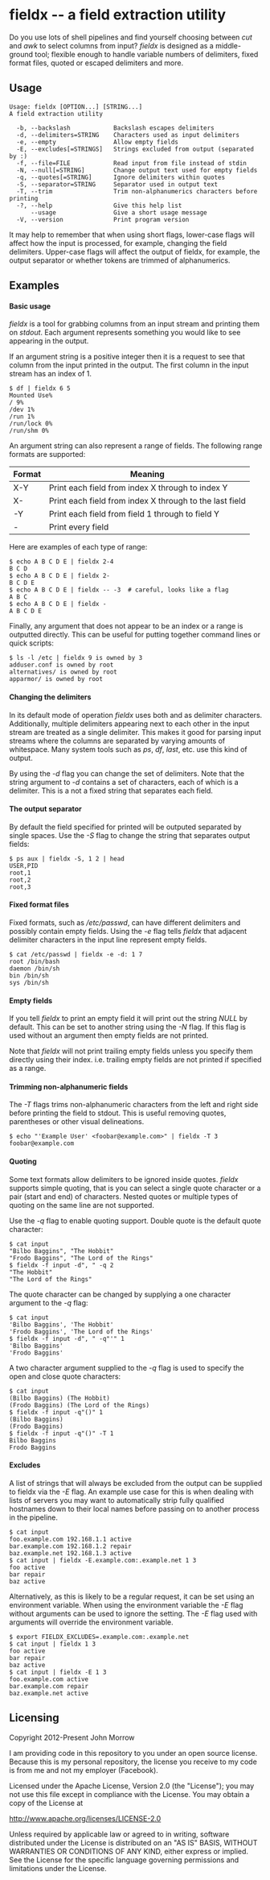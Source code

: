 # fieldx -- a field extraction utility

Do you use lots of shell pipelines and find yourself choosing between _cut_
and _awk_ to select columns from input? _fieldx_ is designed as a middle-ground
tool; flexible enough to handle variable numbers of delimiters, fixed format
files, quoted or escaped delimiters and more.

Usage
-----

```shell
Usage: fieldx [OPTION...] [STRING...]
A field extraction utility

  -b, --backslash            Backslash escapes delimiters
  -d, --delimiters=STRING    Characters used as input delimiters
  -e, --empty                Allow empty fields
  -E, --excludes[=STRINGS]   Strings excluded from output (separated by :)
  -f, --file=FILE            Read input from file instead of stdin
  -N, --null[=STRING]        Change output text used for empty fields
  -q, --quotes[=STRING]      Ignore delimiters within quotes
  -S, --separator=STRING     Separator used in output text
  -T, --trim                 Trim non-alphanumerics characters before printing
  -?, --help                 Give this help list
      --usage                Give a short usage message
  -V, --version              Print program version
```

It may help to remember that when using short flags, lower-case flags
will affect how the input is processed, for example, changing the field
delimiters. Upper-case flags will affect the output of fieldx, for example,
the output separator or whether tokens are trimmed of alphanumerics.

Examples
--------

#### Basic usage

_fieldx_ is a tool for grabbing columns from an input stream
and printing them on _stdout_. Each argument represents something
you would like to see appearing in the output.

If an argument string is a positive integer then it is a request
to see that column from the input printed in the output. The first
column in the input stream has an index of 1.

```shell
$ df | fieldx 6 5
Mounted Use%
/ 9%
/dev 1%
/run 1%
/run/lock 0%
/run/shm 0%
```

An argument string can also represent a range of fields.
The following range formats are supported:

| Format | Meaning                                                 |
|--------|---------------------------------------------------------|
| X-Y    | Print each field from index X through to index Y        |
| X-     | Print each field from index X through to the last field |
| -Y     | Print each field from field 1 through to field Y        |
| -      | Print every field                                       |

Here are examples of each type of range:

```shell
$ echo A B C D E | fieldx 2-4
B C D
$ echo A B C D E | fieldx 2-
B C D E
$ echo A B C D E | fieldx -- -3  # careful, looks like a flag
A B C
$ echo A B C D E | fieldx -
A B C D E
```

Finally, any argument that does not appear to be an index or
a range is outputted directly. This can be useful for putting
together command lines or quick scripts:

```shell
$ ls -l /etc | fieldx 9 is owned by 3
adduser.conf is owned by root
alternatives/ is owned by root
apparmor/ is owned by root
```

#### Changing the delimiters

In its default mode of operation _fieldx_ uses both _<tab>_ and
_<space>_ as delimiter characters. Additionally, multiple delimiters
appearing next to each other in the input stream are treated as
a single delimiter. This makes it good for parsing input streams
where the columns are separated by varying amounts of whitespace.
Many system tools such as _ps_, _df_, _last_, etc. use this kind
of output.

By using the _-d_ flag you can change the set of delimiters. Note
that the string argument to _-d_ contains a set of characters, each
of which is a delimiter. This is a not a fixed string that separates
each field.

#### The output separator

By default the field specified for printed will be outputed separated
by single spaces. Use the _-S_ flag to change the string that separates
output fields:

```shell
$ ps aux | fieldx -S, 1 2 | head
USER,PID
root,1
root,2
root,3
```

#### Fixed format files

Fixed formats, such as */etc/passwd*, can have different delimiters and
possibly contain empty fields. Using the _-e_ flag tells _fieldx_ that
adjacent delimiter characters in the input line represent empty fields.

```shell
$ cat /etc/passwd | fieldx -e -d: 1 7
root /bin/bash
daemon /bin/sh
bin /bin/sh
sys /bin/sh
```

#### Empty fields

If you tell _fieldx_ to print an empty field it will print out the string
*NULL* by default. This can be set to another string using the _-N_ flag.
If this flag is used without an argument then empty fields are not printed.

Note that _fieldx_ will not print trailing empty fields unless you specify
them directly using their index. i.e. trailing empty fields are not printed
if specified as a range.

#### Trimming non-alphanumeric fields

The *-T* flags trims non-alphanumeric characters from the left and right side
before printing the field to stdout. This is useful removing quotes,
parentheses or other visual delineations.

```shell
$ echo "'Example User' <foobar@example.com>" | fieldx -T 3
foobar@example.com
```

#### Quoting

Some text formats allow delimiters to be ignored inside quotes.
_fieldx_ supports simple quoting, that is you can select a single
quote character or a pair (start and end) of characters. Nested
quotes or multiple types of quoting on the same line are not
supported.

Use the _-q_ flag to enable quoting support. Double quote is the
default quote character:

```shell
$ cat input
"Bilbo Baggins", "The Hobbit"
"Frodo Baggins", "The Lord of the Rings"
$ fieldx -f input -d", " -q 2
"The Hobbit"
"The Lord of the Rings"
```

The quote character can be changed by supplying a one character
argument to the _-q_ flag:

```shell
$ cat input
'Bilbo Baggins', 'The Hobbit'
'Frodo Baggins', 'The Lord of the Rings'
$ fieldx -f input -d", " -q"'" 1
'Bilbo Baggins'
'Frodo Baggins'
```

A two character argument supplied to the _-q_ flag is used to
specify the open and close quote characters:

```shell
$ cat input
(Bilbo Baggins) (The Hobbit)
(Frodo Baggins) (The Lord of the Rings)
$ fieldx -f input -q"()" 1
(Bilbo Baggins)
(Frodo Baggins)
$ fieldx -f input -q"()" -T 1
Bilbo Baggins
Frodo Baggins
```

#### Excludes

A list of strings that will always be excluded from the output can be supplied
to fieldx via the *-E* flag. An example use case for this is when dealing with
lists of servers you may want to automatically strip fully qualified hostnames
down to their local names before passing on to another process in the pipeline.

```shell
$ cat input
foo.example.com 192.168.1.1 active
bar.example.com 192.168.1.2 repair
baz.example.net 192.168.1.3 active
$ cat input | fieldx -E.example.com:.example.net 1 3
foo active
bar repair
baz active
```

Alternatively, as this is likely to be a regular request, it can be set using an
environment variable. When using the environment variable the *-E* flag without
arguments can be used to ignore the setting. The *-E* flag used with arguments
will override the environment variable.

```shell
$ export FIELDX_EXCLUDES=.example.com:.example.net
$ cat input | fieldx 1 3
foo active
bar repair
baz active
$ cat input | fieldx -E 1 3
foo.example.com active
bar.example.com repair
baz.example.net active
```

Licensing
---------

Copyright 2012-Present John Morrow

I am providing code in this repository to you under an open source license.
Because this is my personal repository, the license you receive to my code
is from me and not my employer (Facebook).

Licensed under the Apache License, Version 2.0 (the "License");
you may not use this file except in compliance with the License.
You may obtain a copy of the License at

   http://www.apache.org/licenses/LICENSE-2.0

Unless required by applicable law or agreed to in writing, software
distributed under the License is distributed on an "AS IS" BASIS,
WITHOUT WARRANTIES OR CONDITIONS OF ANY KIND, either express or implied.
See the License for the specific language governing permissions and
limitations under the License.
